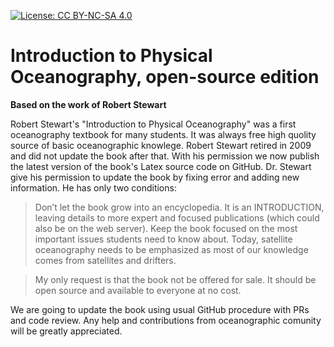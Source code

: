 [![License: CC BY-NC-SA 4.0](https://img.shields.io/badge/License-CC%20BY--NC--SA%204.0-lightgrey.svg)](https://creativecommons.org/licenses/by-nc-sa/4.0/)

# Introduction to Physical Oceanography, open-source edition
**Based on the work of Robert Stewart**

Robert Stewart's "Introduction to Physical Oceanography" was a first oceanography textbook for many students. It was always free high quolity source of basic oceanographic knowlege. Robert Stewart retired in 2009 and did not update the book after that. With his permission we now publish the latest version of the book's Latex source code on GitHub. Dr. Stewart give his permission to update the book by fixing error and adding new information. He has only two conditions:

> Don’t let the book grow into an encyclopedia. It is an INTRODUCTION, leaving details to more expert and focused publications (which could also be on the web server). Keep the book focused on the most important issues students need to know about. Today, satellite oceanography needs to be emphasized as most of our knowledge comes from satellites and drifters. 

> My only request is that the book not be offered for sale. It should be open source and available to everyone at no cost.

We are going to update the book using usual GitHub procedure with PRs and code review. Any help and contributions from oceanographic comunity will be greatly appreciated.
